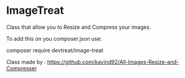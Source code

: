 # ImageTreat

Class that allow you to Resize and Compress your images.

To add this on you composer.json use:

composer require devtreat/image-treat

Class made by : https://github.com/kavind92/All-Images-Resize-and-Compresser
